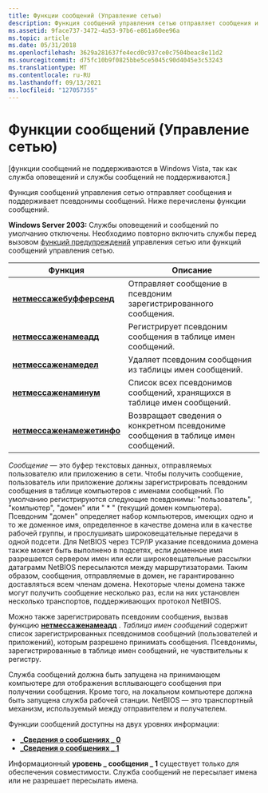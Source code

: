 ```yaml
---
title: Функции сообщений (Управление сетью)
description: Функция сообщений управления сетью отправляет сообщения и поддерживает псевдонимы сообщений. Ниже перечислены функции сообщений.
ms.assetid: 9face737-3472-4a53-97b6-e861a60ee96a
ms.topic: article
ms.date: 05/31/2018
ms.openlocfilehash: 3629a281637fe4ecd0c937ce0c7504beac8e11d2
ms.sourcegitcommit: d75fc10b9f0825bbe5ce5045c90d4045e3c53243
ms.translationtype: MT
ms.contentlocale: ru-RU
ms.lasthandoff: 09/13/2021
ms.locfileid: "127057355"
---
```

# <a name="message-functions-network-management"></a>Функции сообщений (Управление сетью)

\[функции сообщений не поддерживаются в Windows Vista, так как служба оповещений и службы сообщений не поддерживаются.\]

Функция сообщений управления сетью отправляет сообщения и поддерживает псевдонимы сообщений. Ниже перечислены функции сообщений.

**Windows Server 2003:** Службы оповещений и сообщений по умолчанию отключены. Необходимо повторно включить службы перед вызовом [функций предупреждений](alert-functions.md) управления сетью или функций сообщений управления сетью.



| Функция                                               | Описание                                                                     |
|--------------------------------------------------------|---------------------------------------------------------------------------------|
| [**нетмессажебуфферсенд**](/windows/desktop/api/Lmmsg/nf-lmmsg-netmessagebuffersend)   | Отправляет сообщение в псевдоним зарегистрированного сообщения.                                  |
| [**нетмессаженамеадд**](/windows/desktop/api/Lmmsg/nf-lmmsg-netmessagenameadd)         | Регистрирует псевдоним сообщения в таблице имен сообщений.                            |
| [**нетмессаженамедел**](/windows/desktop/api/Lmmsg/nf-lmmsg-netmessagenamedel)         | Удаляет псевдоним сообщения из таблицы имен сообщений.                            |
| [**нетмессаженаминум**](/windows/desktop/api/Lmmsg/nf-lmmsg-netmessagenameenum)       | Список всех псевдонимов сообщений, хранящихся в таблице имен сообщений.                 |
| [**нетмессаженамежетинфо**](/windows/desktop/api/Lmmsg/nf-lmmsg-netmessagenamegetinfo) | Возвращает сведения о конкретном псевдониме сообщения в таблице имен сообщений. |



 

*Сообщение* — это буфер текстовых данных, отправляемых пользователю или приложению в сети. Чтобы получить сообщение, пользователь или приложение должны зарегистрировать псевдоним сообщения в таблице компьютеров с именами сообщений. По умолчанию регистрируются следующие псевдонимы: "пользователь", "компьютер", "домен" или " \* " (текущий домен компьютера). Псевдоним "домен" определяет набор компьютеров, имеющих одно и то же доменное имя, определенное в качестве домена или в качестве рабочей группы, и прослушивать широковещательные передачи в одной подсети. Для NetBIOS через TCP/IP указание псевдонима домена также может быть выполнено в подсетях, если доменное имя разрешается сервером имен или если широковещательные рассылки датаграмм NetBIOS пересылаются между маршрутизаторами. Таким образом, сообщения, отправляемые в домен, не гарантированно доставляться всем членам домена. Некоторые члены домена также могут получить сообщение несколько раз, если на них установлен несколько транспортов, поддерживающих протокол NetBIOS.

Можно также зарегистрировать псевдоним сообщения, вызвав функцию [**нетмессаженамеадд**](/windows/desktop/api/Lmmsg/nf-lmmsg-netmessagenameadd) . *Таблица имен сообщений* содержит список зарегистрированных псевдонимов сообщений (пользователей и приложений), которым разрешено принимать сообщения. Псевдонимы, зарегистрированные в таблице имен сообщений, не чувствительны к регистру.

Служба сообщений должна быть запущена на принимающем компьютере для отображения всплывающего сообщения при получении сообщения. Кроме того, на локальном компьютере должна быть запущена служба рабочей станции. NetBIOS — это транспортный механизм, используемый между отправителем и получателем.

Функции сообщений доступны на двух уровнях информации:

-   [**\_Сведения о сообщениях \_ 0**](/windows/desktop/api/Lmmsg/ns-lmmsg-msg_info_0)
-   [**\_Сведения о сообщениях \_ 1**](/windows/desktop/api/Lmmsg/ns-lmmsg-msg_info_1)

Информационный **уровень \_ сообщения \_ 1** существует только для обеспечения совместимости. Служба сообщений не пересылает имена или не разрешает пересылать имена.

 

 




